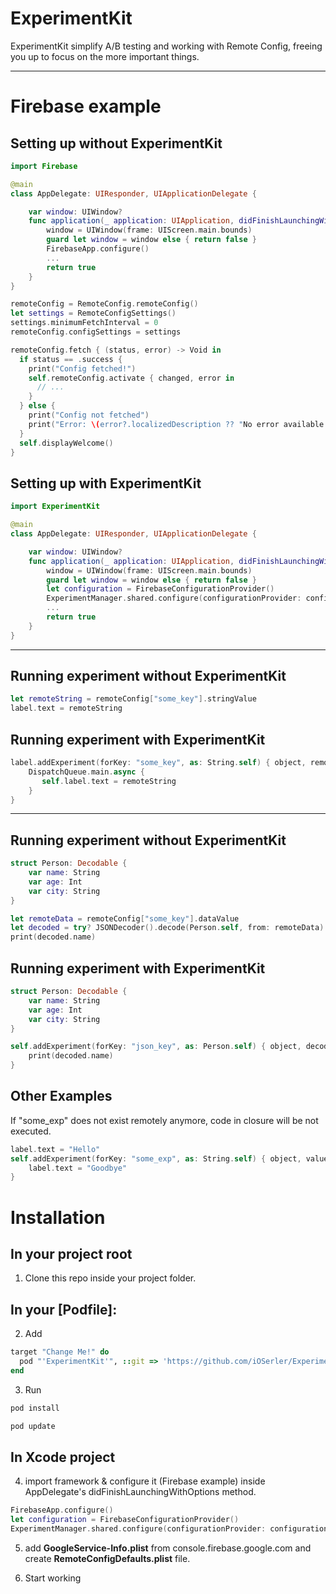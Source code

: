 # ExperimentKit 
ExperimentKit simplify A/B testing and working with Remote Config, freeing you up to focus on the more important things.

--- 
# Firebase example

## Setting up without ExperimentKit

```swift
import Firebase 

@main
class AppDelegate: UIResponder, UIApplicationDelegate {

    var window: UIWindow?
    func application(_ application: UIApplication, didFinishLaunchingWithOptions launchOptions: [UIApplication.LaunchOptionsKey: Any]?) -> Bool {
        window = UIWindow(frame: UIScreen.main.bounds)
        guard let window = window else { return false }
        FirebaseApp.configure()
        ...
        return true
    }
}
``` 
```swift
remoteConfig = RemoteConfig.remoteConfig()
let settings = RemoteConfigSettings()
settings.minimumFetchInterval = 0
remoteConfig.configSettings = settings
```
```swift
remoteConfig.fetch { (status, error) -> Void in
  if status == .success {
    print("Config fetched!")
    self.remoteConfig.activate { changed, error in
      // ...
    }
  } else {
    print("Config not fetched")
    print("Error: \(error?.localizedDescription ?? "No error available.")")
  }
  self.displayWelcome()
}
```

## Setting up with ExperimentKit

```swift
import ExperimentKit 

@main
class AppDelegate: UIResponder, UIApplicationDelegate {

    var window: UIWindow?
    func application(_ application: UIApplication, didFinishLaunchingWithOptions launchOptions: [UIApplication.LaunchOptionsKey: Any]?) -> Bool {
        window = UIWindow(frame: UIScreen.main.bounds)
        guard let window = window else { return false }
        let configuration = FirebaseConfigurationProvider()
        ExperimentManager.shared.configure(configurationProvider: configuration)
        ...
        return true
    }
}
``` 

--- 
## Running experiment without ExperimentKit
```swift
let remoteString = remoteConfig["some_key"].stringValue
label.text = remoteString
``` 
## Running experiment with ExperimentKit
```swift
label.addExperiment(forKey: "some_key", as: String.self) { object, remoteString in
    DispatchQueue.main.async {
       self.label.text = remoteString
    }
}
``` 
--- 
## Running experiment without ExperimentKit
```swift
struct Person: Decodable {
    var name: String
    var age: Int
    var city: String
}

let remoteData = remoteConfig["some_key"].dataValue
let decoded = try? JSONDecoder().decode(Person.self, from: remoteData)
print(decoded.name)
``` 

## Running experiment with ExperimentKit
```swift
struct Person: Decodable {
    var name: String
    var age: Int
    var city: String
}

self.addExperiment(forKey: "json_key", as: Person.self) { object, decoded in
    print(decoded.name)
}
``` 

## Other Examples
If "some_exp" does not exist remotely anymore, code in closure will be not executed. 
```swift
label.text = "Hello"
self.addExperiment(forKey: "some_exp", as: String.self) { object, value in
    label.text = "Goodbye"
}
``` 

# Installation
## In your project root 
1. Clone this repo inside your project folder.
 
## In your [Podfile]:

2. Add 
```ruby
target "Change Me!" do
  pod "'ExperimentKit'", ::git => 'https://github.com/iOSerler/ExperimentKit', :branch => 'master'
end
```
3. Run 

```bash
pod install
```

```bash
pod update
```

## In Xcode project 

4. import framework & configure it (Firebase example) inside AppDelegate's didFinishLaunchingWithOptions method. 

```swift
FirebaseApp.configure()
let configuration = FirebaseConfigurationProvider()
ExperimentManager.shared.configure(configurationProvider: configuration)
``` 

5. add **GoogleService-Info.plist** from console.firebase.google.com and create **RemoteConfigDefaults.plist** file. 

6. Start working
